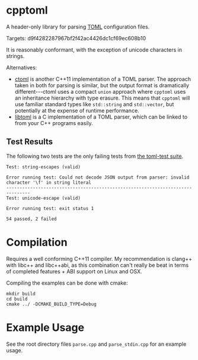 # cpptoml
A header-only library for parsing [TOML][toml] configuration files.

Targets: d9f4282287967bf2f42ac4426dc1cf69ec608b10

It is reasonably conformant, with the exception of unicode characters in
strings.

Alternatives: 
- [ctoml][ctoml] is another C++11 implementation of a TOML
  parser. The approach taken in both for parsing is similar, but the output
  format is dramatically different---ctoml uses a compact `union` approach
  where `cpptoml` uses an inheritance hierarchy with type erasure. This means
  that `cpptoml` will use familiar standard types like `std::string` and
  `std::vector`, but potentially at the expense of runtime performance.
- [libtoml][libtoml] is a C implementation of a TOML parser, which can be
  linked to from your C++ programs easily.

## Test Results
The following two tests are the only failing tests from [the toml-test
suite][toml-test].

```
Test: string-escapes (valid)

Error running test: Could not decode JSON output from parser: invalid character '\f' in string literal
-------------------------------------------------------------------------------
Test: unicode-escape (valid)

Error running test: exit status 1

54 passed, 2 failed
```

# Compilation
Requires a well conforming C++11 compiler. My recommendation is clang++ with
libc++ and libc++abi, as this combination can't really be beat in terms of
completed features + ABI support on Linux and OSX.

Compiling the examples can be done with cmake:

```
mkdir build
cd build
cmake ../ -DCMAKE_BUILD_TYPE=Debug
```

# Example Usage
See the root directory files `parse.cpp` and `parse_stdin.cpp` for an
example usage.

[toml]: https://github.com/mojombo/toml
[toml-test]: https://github.com/BurntSushi/toml-test
[ctoml]: https://github.com/evilncrazy/ctoml
[libtoml]: https://github.com/ajwans/libtoml
